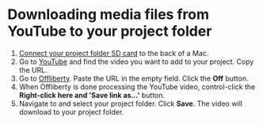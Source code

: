 # Downloading media files from YouTube to your project folder

1. [Connect your project folder SD card](connecting-your-project-folder-sd-card.md) to the back of a Mac.
2. Go to [YouTube](https://www.youtube.com/) and find the video you want to add to your project. Copy the URL.
3. Go to [Offliberty](http://offliberty.com/). Paste the URL in the empty field. Click the **Off** button.
4. When Offliberty is done processing the YouTube video, control-click the **Right-click here and 'Save link as...'** button.&#x20;
5. Navigate to and select your project folder. Click **Save**. The video will download to your project folder.
